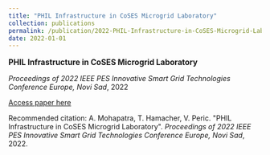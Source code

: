 ```yaml
---
title: "PHIL Infrastructure in CoSES Microgrid Laboratory"
collection: publications
permalink: /publication/2022-PHIL-Infrastructure-in-CoSES-Microgrid-Laboratory
date: 2022-01-01
---
```

<p style="font-size: 1.1em; margin-bottom: 0.5em;"><b>PHIL Infrastructure in CoSES Microgrid Laboratory</b></p>
<p style="margin-bottom: 0.5em;"><em>Proceedings of 2022 IEEE PES Innovative Smart Grid Technologies Conference Europe, Novi Sad</em>, 2022</p>
<p style="margin-bottom: 0.5em;"><a href="https://doi.org/10.1109/ISGT-Europe54678.2022.9960295" target="_blank">Access paper here</a></p>
<p>Recommended citation: A. Mohapatra, T. Hamacher, V. Peric. "PHIL Infrastructure in CoSES Microgrid Laboratory". <em>Proceedings of 2022 IEEE PES Innovative Smart Grid Technologies Conference Europe, Novi Sad</em>, 2022.</p>
